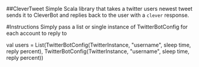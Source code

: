 ##CleverTweet
Simple Scala library that takes a twitter users newest tweet sends it to CleverBot
and replies back to the user with a `clever` response.

#Instructions
Simply pass a list or single instance of TwitterBotConfig for each account to reply to

val users = List(TwitterBotConfig(TwitterInstance, "username", sleep time, reply percent),
                 TwitterBotConfig(TwitterInstance, "username", sleep time, reply percent))